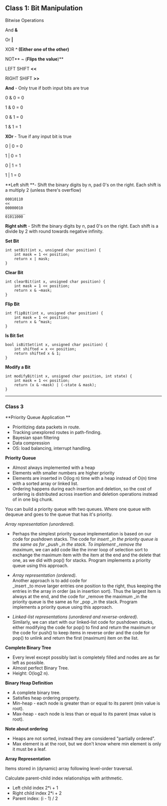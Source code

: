 ## Class 1: Bit Manipulation

Bitwise Operations

And **&**

Or **\|**

XOR **^ \(**Either one of the other**\)**

NOT** ~ \(**Flips the value**\)**

LEFT SHIFT **&lt;&lt;**

RIGHT SHIFT **&gt;&gt;**

**And** - Only true if both input bits are true

0 & 0 = 0

1 & 0 = 0

0 & 1 = 0

1 & 1 = 1

**XOr** - True if any input bit is true

0 \| 0 = 0

1 \| 0 = 1

0 \| 1 = 1

1 \| 1 = 0

**Left shift **-  Shift the binary digits by n, pad 0's on the right. Each shift is a multiply 2 \(unless there's overflow\)

```
00010110
<<
00000010
_________
01011000
```

**Right shift** - Shift the binary digits by n, pad 0's on the right. Each shift is a divide by 2 with round towards negative infinity.

**Set Bit**

```
int setBit(int x, unsigned char position) {
    int mask = 1 << position; 
    return x | mask;
}
```

**Clear Bit**

```
int clearBit(int x, unsigned char position) {
    int mask = 1 << position;
    return x & ~mask;
}
```

**Flip Bit**

```
int flipBit(int x, unsigned char position) {
    int mask = 1 << position;
    return x & ^mask;
}
```

**Is Bit Set**

```
bool isBitSet(int x, unsigned char position) {
    int shifted = x << position;
    return shifted x & 1;
}
```

**Modify a Bit**

```
int modifyBit(int x, unsigned char position, int state) {
    int mask = 1 << position;
    return (x & ~mask) | (-state & mask);
}
```

---

### Class 3

**Priority Queue Application **

* Prioritizing data packets in route. 
* Tracking unexplored routes in path-finding. 
* Bayesian span filtering 
* Data compression
* OS: load balancing, interrupt handling.

**Priority Queue**

* Almost always implemented with a heap
* Elements with smaller numbers are higher priority
* Elements are inserted in O\(log n\) time with a heap instead of O\(n\) time with a sorted array or linked list. 
* Ordering happens during each insertion and deletion, so the cost of ordering is distributed across insertion and deletion operations instead of in one big chunk.

You can build a priority queue with two queues. Where one queue with dequeue and goes to the queue that has it's priority.

_Array representation \(unordered\)._

* Perhaps the simplest priority queue implementation is based on our code for pushdown stacks. The code for _insert \_in the priority queue is the same as for \_push \_in the stack. To implement \_remove the maximum_, we can add code like the inner loop of selection sort to exchange the maximum item with the item at the end and the delete that one, as we did with pop\(\) for stacks. Program implements a priority queue using this approach.

* _Array representation \(ordered\)._  
  Another approach is to add code for  
  \_insert \_to move larger entries one position to the right, thus keeping the entries in the array in order \(as in insertion sort\). Thus the largest item is always at the end, and the code for \_remove the maximum \_in the priority queue is the same as for \_pop \_in the stack. Program implements a priority queue using this approach.

* _Linked-list representations \(unordered and reverse-ordered\)._  
  Similarly, we can start with our linked-list code for pushdown stacks, either modifying the code for pop\(\) to find and return the maximum or the code for push\(\) to keep items in reverse order and the code for pop\(\) to unlink and return the first \(maximum\) item on the list.

**Complete Binary Tree**

* Every level except possibly last is completely filled and nodes are as far left as possible. 
* Almost perfect Binary Tree.
* Height: O\(log2 n\).

**Binary Heap Definition**

* A complete binary tree.
* Satisfies heap ordering property.
* Min-heap - each node is greater than or equal to its parent \(min value is root\).
* Max-heap - each node is less than or equal to its parent \(max value is root\).

**Note about ordering**

* Heaps are not sorted, instead they are considered "partially ordered".
* Max element is at the root, but we don't know where min element is only it must be a leaf. 

**Array Representation**

Items stored in \(dynamic\) array following level-order traversal. 

Calculate parent-child index relationships with arithmetic.

* Left child index 2\*i + 1
* Right child index 2\*i + 2
* Parent index: \(i - 1\) / 2






